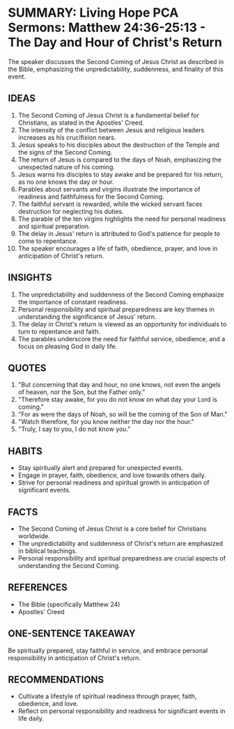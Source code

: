 # SUMMARY: Living Hope PCA Sermons: Matthew 24:36-25:13 - The Day and Hour of Christ's Return

The speaker discusses the Second Coming of Jesus Christ as described in the Bible, emphasizing the unpredictability, suddenness, and finality of this event.

## IDEAS

1. The Second Coming of Jesus Christ is a fundamental belief for Christians, as stated in the Apostles' Creed.
2. The intensity of the conflict between Jesus and religious leaders increases as his crucifixion nears.
3. Jesus speaks to his disciples about the destruction of the Temple and the signs of the Second Coming.
4. The return of Jesus is compared to the days of Noah, emphasizing the unexpected nature of his coming.
5. Jesus warns his disciples to stay awake and be prepared for his return, as no one knows the day or hour.
6. Parables about servants and virgins illustrate the importance of readiness and faithfulness for the Second Coming.
7. The faithful servant is rewarded, while the wicked servant faces destruction for neglecting his duties.
8. The parable of the ten virgins highlights the need for personal readiness and spiritual preparation.
9. The delay in Jesus' return is attributed to God's patience for people to come to repentance.
10. The speaker encourages a life of faith, obedience, prayer, and love in anticipation of Christ's return.

## INSIGHTS

1. The unpredictability and suddenness of the Second Coming emphasize the importance of constant readiness.
2. Personal responsibility and spiritual preparedness are key themes in understanding the significance of Jesus' return.
3. The delay in Christ's return is viewed as an opportunity for individuals to turn to repentance and faith.
4. The parables underscore the need for faithful service, obedience, and a focus on pleasing God in daily life.

## QUOTES

1. "But concerning that day and hour, no one knows, not even the angels of heaven, nor the Son, but the Father only."
2. "Therefore stay awake, for you do not know on what day your Lord is coming."
3. "For as were the days of Noah, so will be the coming of the Son of Man."
4. "Watch therefore, for you know neither the day nor the hour."
5. "Truly, I say to you, I do not know you."

## HABITS

- Stay spiritually alert and prepared for unexpected events.
- Engage in prayer, faith, obedience, and love towards others daily.
- Strive for personal readiness and spiritual growth in anticipation of significant events.

## FACTS

- The Second Coming of Jesus Christ is a core belief for Christians worldwide.
- The unpredictability and suddenness of Christ's return are emphasized in biblical teachings.
- Personal responsibility and spiritual preparedness are crucial aspects of understanding the Second Coming.

## REFERENCES

- The Bible (specifically Matthew 24)
- Apostles' Creed

## ONE-SENTENCE TAKEAWAY

Be spiritually prepared, stay faithful in service, and embrace personal responsibility in anticipation of Christ's return.

## RECOMMENDATIONS

- Cultivate a lifestyle of spiritual readiness through prayer, faith, obedience, and love.
- Reflect on personal responsibility and readiness for significant events in life daily.
